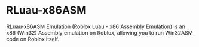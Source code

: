 # RLuau-x86ASM
RLuau-x86ASM Emulation (Roblox Luau - x86 Assembly Emulation) is an x86 (Win32) Assembly emulation on Roblox, allowing you to run Win32ASM code on Roblox itself. 
